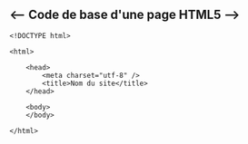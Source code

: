 ## <-- Code de base d'une page HTML5 -->

````
<!DOCTYPE html>

<html>

    <head>
        <meta charset="utf-8" />
        <title>Nom du site</title>
    </head>

    <body>
    </body>

</html>
````
